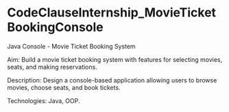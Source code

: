 # CodeClauseInternship_MovieTicketBookingConsole
Java Console - Movie Ticket Booking System

Aim: Build a movie ticket booking system with features for selecting movies, seats, and making reservations.

Description: Design a console-based application allowing users to browse movies, choose seats, and book tickets.

Technologies: Java, OOP.
